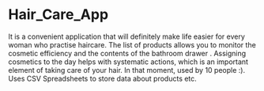 # Hair_Care_App
It is a convenient application that will definitely make life easier for every woman who practise haircare. The list of products allows you to monitor the cosmetic efficiency and the contents of the bathroom drawer .  Assigning cosmetics to the day helps with systematic actions, which is an important element of taking care of your hair. In that moment, used by 10 people :).
Uses CSV Spreadsheets to store data about products etc.
